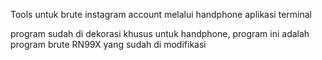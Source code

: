 Tools untuk brute instagram account melalui handphone aplikasi terminal

program sudah di dekorasi khusus untuk handphone, program ini adalah program brute RN99X yang sudah di modifikasi

